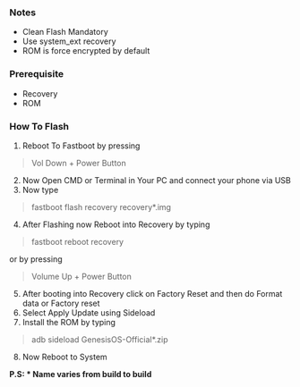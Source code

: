 ### Notes  
- Clean Flash Mandatory
- Use system_ext recovery
- ROM is force encrypted by default

### Prerequisite
- Recovery
- ROM

### How To Flash
1. Reboot To Fastboot by pressing 
>Vol Down + Power Button

2. Now Open CMD or Terminal in Your PC and connect your phone via USB
3. Now type 
>fastboot flash recovery recovery*.img

4. After Flashing now Reboot into Recovery by typing
>fastboot reboot recovery

or by pressing
>Volume Up + Power Button

5. After booting into Recovery click on Factory Reset and then do Format data or Factory reset
6. Select Apply Update using Sideload
7. Install the ROM by typing
>adb sideload GenesisOS-Official*.zip

8. Now Reboot to System

**P.S: * Name varies from build to build**